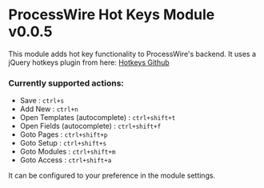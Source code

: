 # ProcessWire Hot Keys Module v0.0.5

This module adds hot key functionality to ProcessWire's backend.
It uses a jQuery hotkeys plugin from here: [Hotkeys Github](https://github.com/jeresig/jquery.hotkeys)

### Currently supported actions:

* Save : `ctrl+s`
* Add New : `ctrl+n`
* Open Templates (autocomplete) : `ctrl+shift+t`
* Open Fields (autocomplete) : `ctrl+shift+f`
* Goto Pages : `ctrl+shift+p`
* Goto Setup : `ctrl+shift+s`
* Goto Modules : `ctrl+shift+m`
* Goto Access : `ctrl+shift+a`


It can be configured to your preference in the module settings.